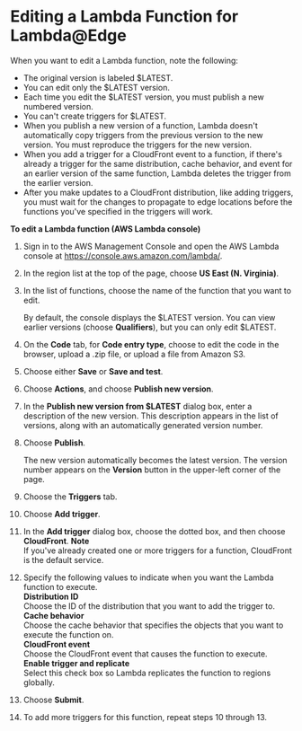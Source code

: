 # Editing a Lambda Function for Lambda@Edge<a name="lambda-edge-edit-function"></a>

When you want to edit a Lambda function, note the following:
+ The original version is labeled $LATEST\.
+ You can edit only the $LATEST version\.
+ Each time you edit the $LATEST version, you must publish a new numbered version\.
+ You can't create triggers for $LATEST\.
+ When you publish a new version of a function, Lambda doesn't automatically copy triggers from the previous version to the new version\. You must reproduce the triggers for the new version\. 
+ When you add a trigger for a CloudFront event to a function, if there's already a trigger for the same distribution, cache behavior, and event for an earlier version of the same function, Lambda deletes the trigger from the earlier version\.
+ After you make updates to a CloudFront distribution, like adding triggers, you must wait for the changes to propagate to edge locations before the functions you've specified in the triggers will work\.<a name="lambda-edge-edit-function-procedure"></a>

**To edit a Lambda function \(AWS Lambda console\)**

1. Sign in to the AWS Management Console and open the AWS Lambda console at [https://console\.aws\.amazon\.com/lambda/](https://console.aws.amazon.com/lambda/)\.

1. In the region list at the top of the page, choose **US East \(N\. Virginia\)**\.

1. In the list of functions, choose the name of the function that you want to edit\.

   By default, the console displays the $LATEST version\. You can view earlier versions \(choose **Qualifiers**\), but you can only edit $LATEST\.

1. On the **Code** tab, for **Code entry type**, choose to edit the code in the browser, upload a \.zip file, or upload a file from Amazon S3\.

1. Choose either **Save** or **Save and test**\.

1. Choose **Actions**, and choose **Publish new version**\. 

1. In the **Publish new version from $LATEST** dialog box, enter a description of the new version\. This description appears in the list of versions, along with an automatically generated version number\. 

1. Choose **Publish**\.

   The new version automatically becomes the latest version\. The version number appears on the **Version** button in the upper\-left corner of the page\.

1. Choose the **Triggers** tab\.

1. Choose **Add trigger**\.

1. In the **Add trigger** dialog box, choose the dotted box, and then choose **CloudFront**\.
**Note**  
If you've already created one or more triggers for a function, CloudFront is the default service\.

1. Specify the following values to indicate when you want the Lambda function to execute\.  
**Distribution ID**  
Choose the ID of the distribution that you want to add the trigger to\.  
**Cache behavior**  
Choose the cache behavior that specifies the objects that you want to execute the function on\.  
**CloudFront event**  
Choose the CloudFront event that causes the function to execute\.  
**Enable trigger and replicate**  
Select this check box so Lambda replicates the function to regions globally\. 

1. Choose **Submit**\.

1. To add more triggers for this function, repeat steps 10 through 13\.